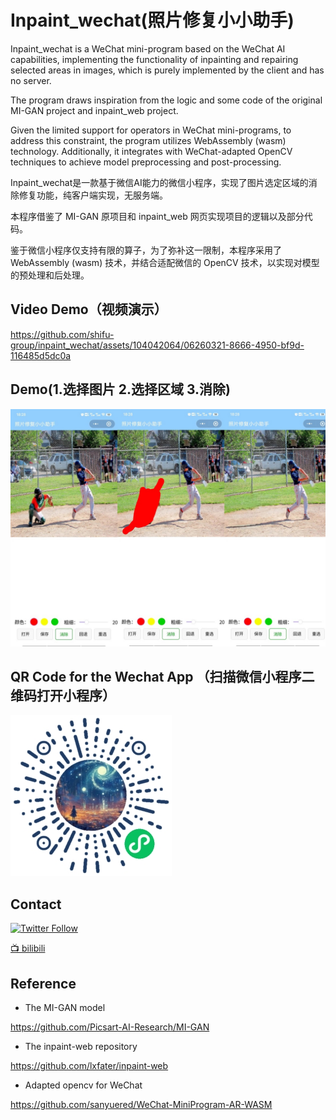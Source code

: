 # Inpaint_wechat(照片修复小小助手)
Inpaint_wechat is a WeChat mini-program based on the WeChat AI capabilities, implementing the functionality of inpainting and repairing selected areas in images,  which is purely implemented by the client and has no server.


The program draws inspiration from the logic and some code of the original MI-GAN project and inpaint_web project.

Given the limited support for operators in WeChat mini-programs, to address this constraint, the program utilizes WebAssembly (wasm) technology. 
Additionally, it integrates with WeChat-adapted OpenCV techniques to achieve model preprocessing and post-processing. 



Inpaint_wechat是一款基于微信AI能力的微信小程序，实现了图片选定区域的消除修复功能，纯客户端实现，无服务端。


本程序借鉴了 MI-GAN 原项目和 inpaint_web 网页实现项目的逻辑以及部分代码。

鉴于微信小程序仅支持有限的算子，为了弥补这一限制，本程序采用了 WebAssembly (wasm) 技术，并结合适配微信的 OpenCV 技术，以实现对模型的预处理和后处理。
## Video Demo（视频演示）


https://github.com/shifu-group/inpaint_wechat/assets/104042064/06260321-8666-4950-bf9d-116485d5dc0a


## Demo(1.选择图片  2.选择区域  3.消除)
![照片修复小助手](media/merge.jpg)
## QR Code for the Wechat App （扫描微信小程序二维码打开小程序）
![照片修复小助手](images/mini_code.jpg)
## Contact

[![Twitter Follow](https://img.shields.io/twitter/follow/rules4thing?style=social)](https://x.com/zhiyuan54030554)

[📺 bilibili](https://space.bilibili.com/2031846058)

## Reference

- The MI-GAN model

https://github.com/Picsart-AI-Research/MI-GAN

- The inpaint-web repository

https://github.com/lxfater/inpaint-web

- Adapted opencv for WeChat

https://github.com/sanyuered/WeChat-MiniProgram-AR-WASM
